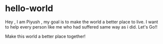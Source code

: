 # hello-world

Hey ,
I am Piyush , my goal is to make the world a better place to live.
I want to help every person like me who had suffered same way as i did.
Let's Go!!

Make this world a better place together!
